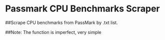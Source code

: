 # Passmark CPU Benchmarks Scraper

##Scrape CPU benchmarks from PassMark by .txt list.

##Note: The function is imperfect, very simple

